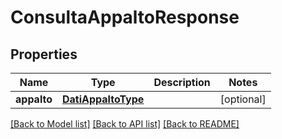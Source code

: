 # ConsultaAppaltoResponse

## Properties
Name | Type | Description | Notes
------------ | ------------- | ------------- | -------------
**appalto** | [**DatiAppaltoType**](DatiAppaltoType.md) |  | [optional] 

[[Back to Model list]](../README.md#documentation-for-models) [[Back to API list]](../README.md#documentation-for-api-endpoints) [[Back to README]](../README.md)


